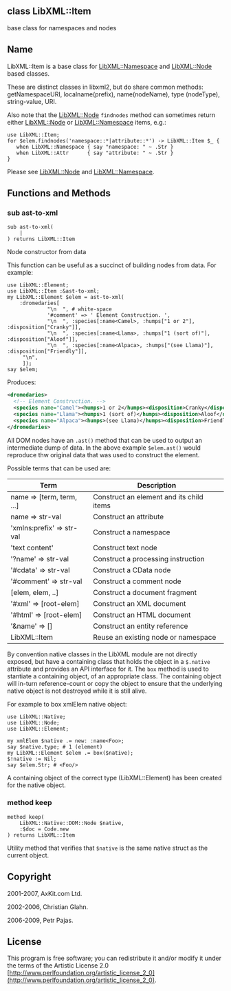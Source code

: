 class LibXML::Item
------------------

base class for namespaces and nodes

Name
----

LibXML::Item is a base class for [LibXML::Namespace](https://libxml-raku.github.io/LibXML-raku/Namespace) and [LibXML::Node](https://libxml-raku.github.io/LibXML-raku/Node) based classes.

These are distinct classes in libxml2, but do share common methods: getNamespaceURI, localname(prefix), name(nodeName), type (nodeType), string-value, URI.

Also note that the [LibXML::Node](https://libxml-raku.github.io/LibXML-raku/Node) `findnodes` method can sometimes return either [LibXML::Node](https://libxml-raku.github.io/LibXML-raku/Node) or [LibXML::Namespace](https://libxml-raku.github.io/LibXML-raku/Namespace) items, e.g.:

    use LibXML::Item;
    for $elem.findnodes('namespace::*|attribute::*') -> LibXML::Item $_ {
       when LibXML::Namespace { say "namespace: " ~ .Str }
       when LibXML::Attr      { say "attribute: " ~ .Str }
    }

Please see [LibXML::Node](https://libxml-raku.github.io/LibXML-raku/Node) and [LibXML::Namespace](https://libxml-raku.github.io/LibXML-raku/Namespace).

Functions and Methods
---------------------

### sub ast-to-xml

```perl6
sub ast-to-xml(
    |
) returns LibXML::Item
```

Node constructor from data

This function can be useful as a succinct of building nodes from data. For example:

    use LibXML::Element;
    use LibXML::Item :&ast-to-xml;
    my LibXML::Element $elem = ast-to-xml(
        :dromedaries[
                 "\n  ", # white-space
                 '#comment' => ' Element Construction. ',
                 "\n  ", :species[:name<Camel>, :humps["1 or 2"], :disposition["Cranky"]],
                 "\n  ", :species[:name<Llama>, :humps["1 (sort of)"], :disposition["Aloof"]],
                 "\n  ", :species[:name<Alpaca>, :humps["(see Llama)"], :disposition["Friendly"]],
         "\n",
         ]);
    say $elem;

Produces:

```xml
<dromedaries>
  <!-- Element Construction. -->
  <species name="Camel"><humps>1 or 2</humps><disposition>Cranky</disposition></species>
  <species name="Llama"><humps>1 (sort of)</humps><disposition>Aloof</disposition></species>
  <species name="Alpaca"><humps>(see Llama)</humps><disposition>Friendly</disposition></species>
</dromedaries>
```

All DOM nodes have an `.ast()` method that can be used to output an intermediate dump of data. In the above example `$elem.ast()` would reproduce thw original data that was used to construct the element.

Possible terms that can be used are:

<table class="pod-table">
<thead><tr>
<th>Term</th> <th>Description</th>
</tr></thead>
<tbody>
<tr> <td>name =&gt; [term, term, ...]</td> <td>Construct an element and its child items</td> </tr> <tr> <td>name =&gt; str-val</td> <td>Construct an attribute</td> </tr> <tr> <td>&#39;xmlns:prefix&#39; =&gt; str-val</td> <td>Construct a namespace</td> </tr> <tr> <td>&#39;text content&#39;</td> <td>Construct text node</td> </tr> <tr> <td>&#39;?name&#39; =&gt; str-val</td> <td>Construct a processing instruction</td> </tr> <tr> <td>&#39;#cdata&#39; =&gt; str-val</td> <td>Construct a CData node</td> </tr> <tr> <td>&#39;#comment&#39; =&gt; str-val</td> <td>Construct a comment node</td> </tr> <tr> <td>[elem, elem, ..]</td> <td>Construct a document fragment</td> </tr> <tr> <td>&#39;#xml&#39; =&gt; [root-elem]</td> <td>Construct an XML document</td> </tr> <tr> <td>&#39;#html&#39; =&gt; [root-elem]</td> <td>Construct an HTML document</td> </tr> <tr> <td>&#39;&amp;name&#39; =&gt; []</td> <td>Construct an entity reference</td> </tr> <tr> <td>LibXML::Item</td> <td>Reuse an existing node or namespace</td> </tr>
</tbody>
</table>

By convention native classes in the LibXML module are not directly exposed, but have a containing class that holds the object in a `$.native` attribute and provides an API interface for it. The `box` method is used to stantiate a containing object, of an appropriate class. The containing object will in-turn reference-count or copy the object to ensure that the underlying native object is not destroyed while it is still alive.

For example to box xmlElem native object:

    use LibXML::Native;
    use LibXML::Node;
    use LibXML::Element;

    my xmlElem $native .= new: :name<Foo>;
    say $native.type; # 1 (element)
    my LibXML::Element $elem .= box($native);
    $!native := Nil;
    say $elem.Str; # <Foo/>

A containing object of the correct type (LibXML::Element) has been created for the native object.

### method keep

```perl6
method keep(
    LibXML::Native::DOM::Node $native,
    :$doc = Code.new
) returns LibXML::Item
```

Utility method that verifies that `$native` is the same native struct as the current object.

Copyright
---------

2001-2007, AxKit.com Ltd.

2002-2006, Christian Glahn.

2006-2009, Petr Pajas.

License
-------

This program is free software; you can redistribute it and/or modify it under the terms of the Artistic License 2.0 [http://www.perlfoundation.org/artistic_license_2_0](http://www.perlfoundation.org/artistic_license_2_0).

